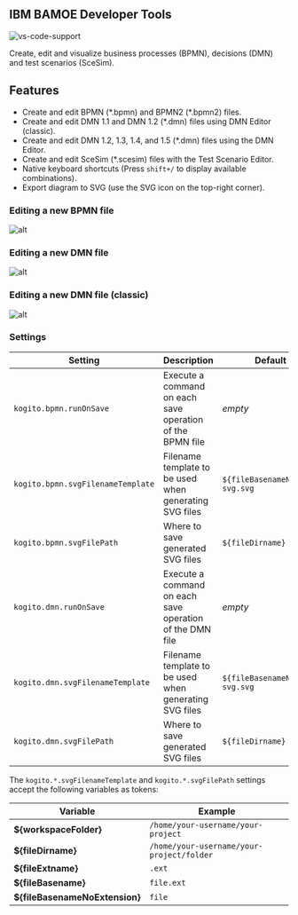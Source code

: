 ## IBM BAMOE Developer Tools

![vs-code-support](https://img.shields.io/badge/Visual%20Studio%20Code-1.66.0+-blue.svg)

Create, edit and visualize business processes (BPMN), decisions (DMN) and test scenarios (SceSim).

## Features

- Create and edit BPMN (\*.bpmn) and BPMN2 (\*.bpmn2) files.
- Create and edit DMN 1.1 and DMN 1.2 (\*.dmn) files using DMN Editor (classic).
- Create and edit DMN 1.2, 1.3, 1.4, and 1.5 (\*.dmn) files using the DMN Editor.
- Create and edit SceSim (\*.scesim) files with the Test Scenario Editor.
- Native keyboard shortcuts (Press `shift+/` to display available combinations).
- Export diagram to SVG (use the SVG icon on the top-right corner).

### Editing a new BPMN file

![alt](https://github.com/ibm/bamoe-developer-tools-for-vscode/gifs/bpmn.gif?raw=true)

### Editing a new DMN file

![alt](https://github.com/ibm/bamoe-developer-tools-for-vscode/gifs/dmn.gif?raw=true)

### Editing a new DMN file (classic)

![alt](https://github.com/ibm/bamoe-developer-tools-for-vscode/gifs/dmn-classic.gif?raw=true)

### Settings

| Setting                           | Description                                               | Default value                        |
| --------------------------------- | --------------------------------------------------------- | ------------------------------------ |
| `kogito.bpmn.runOnSave`           | Execute a command on each save operation of the BPMN file | _empty_                              |
| `kogito.bpmn.svgFilenameTemplate` | Filename template to be used when generating SVG files    | `${fileBasenameNoExtension}-svg.svg` |
| `kogito.bpmn.svgFilePath`         | Where to save generated SVG files                         | `${fileDirname}`                     |
| `kogito.dmn.runOnSave`            | Execute a command on each save operation of the DMN file  | _empty_                              |
| `kogito.dmn.svgFilenameTemplate`  | Filename template to be used when generating SVG files    | `${fileBasenameNoExtension}-svg.svg` |
| `kogito.dmn.svgFilePath`          | Where to save generated SVG files                         | `${fileDirname}`                     |

The `kogito.*.svgFilenameTemplate` and `kogito.*.svgFilePath` settings accept the following variables as tokens:

| Variable                       | Example                                   |
| ------------------------------ | ----------------------------------------- |
| **${workspaceFolder}**         | `/home/your-username/your-project`        |
| **${fileDirname}**             | `/home/your-username/your-project/folder` |
| **${fileExtname}**             | `.ext`                                    |
| **${fileBasename}**            | `file.ext`                                |
| **${fileBasenameNoExtension}** | `file`                                    |
